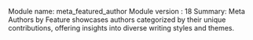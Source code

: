 Module name: meta_featured_author
Module version : 18 
Summary: Meta Authors by Feature showcases authors categorized by their unique contributions, offering insights into diverse writing styles and themes.
